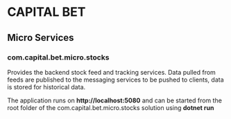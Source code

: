 # CAPITAL BET
## Micro Services 

### com.capital.bet.micro.stocks 
Provides the backend stock feed and tracking services. Data pulled from feeds are published to the messaging services to be pushed to clients, data is stored for historical data.

The application runs on **http://localhost:5080** and can be started from the root folder of the com.capital.bet.micro.stocks solution using **dotnet run**



